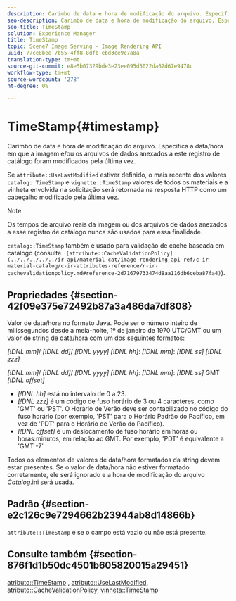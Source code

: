 ```yaml
---
description: Carimbo de data e hora de modificação do arquivo. Especifica a data/hora em que a imagem e/ou os arquivos de dados anexados a este registro de catálogo foram modificados pela última vez.
seo-description: Carimbo de data e hora de modificação do arquivo. Especifica a data/hora em que a imagem e/ou os arquivos de dados anexados a este registro de catálogo foram modificados pela última vez.
seo-title: TimeStamp
solution: Experience Manager
title: TimeStamp
topic: Scene7 Image Serving - Image Rendering API
uuid: 77ce8bee-7b55-4ff8-8dfb-ebd3ce9c7a8a
translation-type: tm+mt
source-git-commit: e8e5b07329bde3e23ee095d5022da62d67e9478c
workflow-type: tm+mt
source-wordcount: '278'
ht-degree: 0%

---
```



# TimeStamp{#timestamp}

Carimbo de data e hora de modificação do arquivo. Especifica a data/hora em que a imagem e/ou os arquivos de dados anexados a este registro de catálogo foram modificados pela última vez.

Se `attribute::UseLastModified` estiver definido, o mais recente dos valores `catalog::TimeStamp` e `vignette::TimeStamp` valores de todos os materiais e a vinheta envolvida na solicitação será retornada na resposta HTTP como um cabeçalho modificado pela última vez.

>[!NOTE]
>
>Os tempos de arquivo reais da imagem ou dos arquivos de dados anexados a esse registro de catálogo nunca são usados para essa finalidade.

`catalog::TimeStamp` também é usado para validação de cache baseada em catálogo (consulte ` [attribute::CacheValidationPolicy](../../../../../ir-api/material-cat/image-rendering-api-ref/c-ir-material-catalog/c-ir-attributes-reference/r-ir-cachevalidationpolicy.md#reference-2d71679733474d8aa116db6ceba87fa4)`).

## Propriedades {#section-42f09e375e72492b87a3a486da7df808}

Valor de data/hora no formato Java. Pode ser o número inteiro de milissegundos desde a meia-noite, 1º de janeiro de 1970 UTC/GMT ou um valor de string de data/hora com um dos seguintes formatos:

*[!DNL mm]*/ *[!DNL dd]*/ *[!DNL yyyy]* *[!DNL hh]*: *[!DNL mm]*: *[!DNL ss]* *[!DNL zzz]*

*[!DNL mm]*/ *[!DNL dd]*/ *[!DNL yyyy]* *[!DNL hh]*: *[!DNL mm]*: *[!DNL ss]* GMT *[!DNL offset]*

* *[!DNL hh]* está no intervalo de 0 a 23.
* *[!DNL zzz]* é um código de fuso horário de 3 ou 4 caracteres, como &#39;GMT&#39; ou &#39;PST&#39;. O Horário de Verão deve ser contabilizado no código do fuso horário (por exemplo, &#39;PST&#39; para o Horário Padrão do Pacífico, em vez de &#39;PDT&#39; para o Horário de Verão do Pacífico).
* *[!DNL offset]* é um deslocamento de fuso horário em horas ou horas:minutos, em relação ao GMT. Por exemplo, &#39;PDT&#39; é equivalente a &#39;GMT -7&#39;.

Todos os elementos de valores de data/hora formatados da string devem estar presentes. Se o valor de data/hora não estiver formatado corretamente, ele será ignorado e a hora de modificação do arquivo *Catalog*.ini será usada.

## Padrão {#section-e2c126c9e7294662b23944ab8d14866b}

`attribute::TimeStamp` é se o campo está vazio ou não está presente.

## Consulte também {#section-876f1d1b50dc4501b605820015a29451}

[atributo::TimeStamp](../../../../../ir-api/material-cat/image-rendering-api-ref/c-ir-material-catalog/c-ir-attributes-reference/r-ir-timestamp.md#reference-8373ad4ee03d4e4b9a8fc96cf42b3181) , [atributo::UseLastModified](../../../../../ir-api/material-cat/image-rendering-api-ref/c-ir-material-catalog/c-ir-attributes-reference/r-ir-uselastmodified.md#reference-d2ab628c9e004fedbd38324866dbca1d), [atributo::CacheValidationPolicy](../../../../../ir-api/material-cat/image-rendering-api-ref/c-ir-material-catalog/c-ir-attributes-reference/r-ir-cachevalidationpolicy.md#reference-2d71679733474d8aa116db6ceba87fa4), [vinheta::TimeStamp](../../../../../ir-api/material-cat/image-rendering-api-ref/c-ir-material-catalog/c-ir-vignette-map-reference/r-ir-timestamp-vignette.md#reference-d57cdd40a6a645d199dbb1d56cc85bc1)

